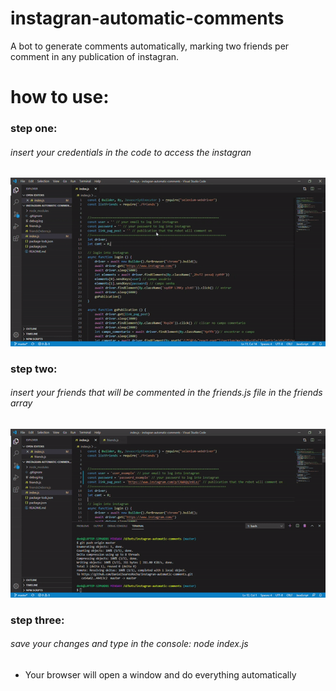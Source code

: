 # instagran-automatic-comments
 A bot to generate comments automatically, marking two friends per comment in any publication of instagran.
 
# how to use:
### step one:

###### insert your credentials in the code to access the instagran

![entering credentials](https://github.com/DanielSoaresRocha/instagran-automatic-comments/blob/master/gif1.gif)

### step two:

###### insert your friends that will be commented in the friends.js file in the friends array
![entering friends to array](https://github.com/DanielSoaresRocha/instagran-automatic-comments/blob/master/gif2.gif)

### step three:

###### save your changes and type in the console: node index.js

- Your browser will open a window and do everything automatically

